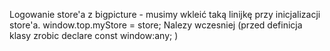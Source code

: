 Logowanie store'a z bigpicture - musimy wkleić taką linijkę przy inicjalizacji store'a.
	window.top.myStore = store;
Nalezy wczesniej (przed definicja klasy zrobic declare const window:any; )
